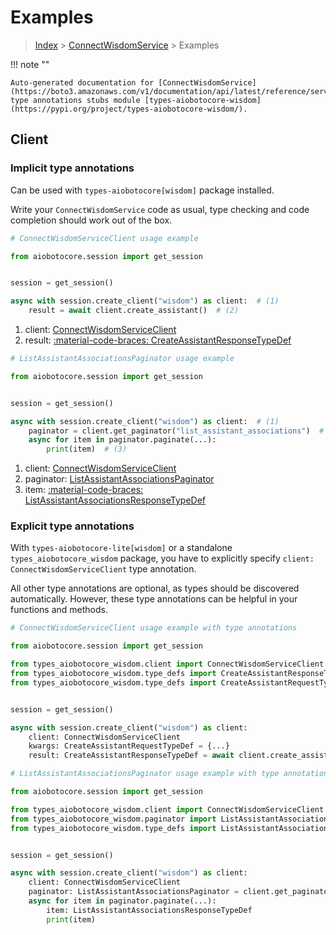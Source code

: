 # Examples

> [Index](../README.md) > [ConnectWisdomService](./README.md) > Examples

!!! note ""

    Auto-generated documentation for [ConnectWisdomService](https://boto3.amazonaws.com/v1/documentation/api/latest/reference/services/wisdom.html#connectwisdomservice)
    type annotations stubs module [types-aiobotocore-wisdom](https://pypi.org/project/types-aiobotocore-wisdom/).

## Client

### Implicit type annotations

Can be used with `types-aiobotocore[wisdom]` package installed.

Write your `ConnectWisdomService` code as usual,
type checking and code completion should work out of the box.



```python
# ConnectWisdomServiceClient usage example

from aiobotocore.session import get_session


session = get_session()

async with session.create_client("wisdom") as client:  # (1)
    result = await client.create_assistant()  # (2)
```

1. client: [ConnectWisdomServiceClient](./client.md)
2. result: [:material-code-braces: CreateAssistantResponseTypeDef](./type_defs.md#createassistantresponsetypedef) 



```python
# ListAssistantAssociationsPaginator usage example

from aiobotocore.session import get_session


session = get_session()

async with session.create_client("wisdom") as client:  # (1)
    paginator = client.get_paginator("list_assistant_associations")  # (2)
    async for item in paginator.paginate(...):
        print(item)  # (3)
```

1. client: [ConnectWisdomServiceClient](./client.md)
2. paginator: [ListAssistantAssociationsPaginator](./paginators.md#listassistantassociationspaginator)
3. item: [:material-code-braces: ListAssistantAssociationsResponseTypeDef](./type_defs.md#listassistantassociationsresponsetypedef) 




### Explicit type annotations

With `types-aiobotocore-lite[wisdom]`
or a standalone `types_aiobotocore_wisdom` package, you have to explicitly specify
`client: ConnectWisdomServiceClient` type annotation.

All other type annotations are optional, as types should be discovered automatically.
However, these type annotations can be helpful in your functions and methods.


```python
# ConnectWisdomServiceClient usage example with type annotations

from aiobotocore.session import get_session

from types_aiobotocore_wisdom.client import ConnectWisdomServiceClient
from types_aiobotocore_wisdom.type_defs import CreateAssistantResponseTypeDef
from types_aiobotocore_wisdom.type_defs import CreateAssistantRequestTypeDef


session = get_session()

async with session.create_client("wisdom") as client:
    client: ConnectWisdomServiceClient
    kwargs: CreateAssistantRequestTypeDef = {...}
    result: CreateAssistantResponseTypeDef = await client.create_assistant(**kwargs)
```



```python
# ListAssistantAssociationsPaginator usage example with type annotations

from aiobotocore.session import get_session

from types_aiobotocore_wisdom.client import ConnectWisdomServiceClient
from types_aiobotocore_wisdom.paginator import ListAssistantAssociationsPaginator
from types_aiobotocore_wisdom.type_defs import ListAssistantAssociationsResponseTypeDef


session = get_session()

async with session.create_client("wisdom") as client:
    client: ConnectWisdomServiceClient
    paginator: ListAssistantAssociationsPaginator = client.get_paginator("list_assistant_associations")
    async for item in paginator.paginate(...):
        item: ListAssistantAssociationsResponseTypeDef
        print(item)
```



